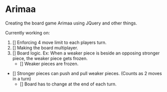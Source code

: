Arimaa
=============

Creating the board game Arimaa using JQuery and other things.


Currently working on: 
1. [] Enforcing 4 move limit to each players turn.
2. [] Making the board multiplayer.
3. [] Board logic. Ex: When a weaker piece is beside an opposing stronger piece, the weaker piece gets frozen.
	- [] Weaker pieces are frozen.
  - [] Stronger pieces can push and pull weaker pieces. (Counts as 2 moves in a turn)
	- [] Board has to change at the end of each turn.
   
